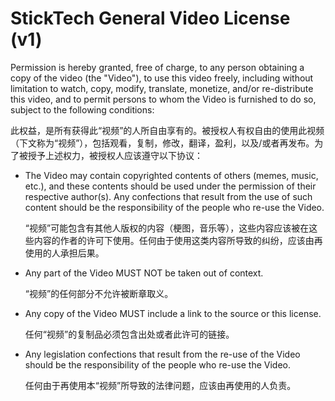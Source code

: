 # StickTech General Video License (v1)

Permission is hereby granted, free of charge, to any person obtaining a copy of the video (the "Video"), to use this video freely, including without limitation to watch, copy, modify, translate, monetize, and/or re-distribute this video, and to permit persons to whom the Video is furnished to do so, subject to the following conditions:

此权益，是所有获得此“视频”的人所自由享有的。被授权人有权自由的使用此视频（下文称为“视频”），包括观看，复制，修改，翻译，盈利，以及/或者再发布。为了被授予上述权力，被授权人应该遵守以下协议：

- The Video may contain copyrighted contents of others (memes, music, etc.), and these contents should be used under the permission of their respective author(s). Any confections that result from the use of such content should be the responsibility of the people who re-use the Video. 
	
  “视频”可能包含有其他人版权的内容（梗图，音乐等），这些内容应该被在这些内容的作者的许可下使用。任何由于使用这类内容所导致的纠纷，应该由再使用的人承担后果。
- Any part of the Video MUST NOT be taken out of context. 
	
  “视频”的任何部分不允许被断章取义。
  
- Any copy of the Video MUST include a link to the source or this license. 
	
  任何“视频”的复制品必须包含出处或者此许可的链接。
  
- Any legislation confections that result from the re-use of the Video should be the responsibility of the people who re-use the Video.

  任何由于再使用本“视频”所导致的法律问题，应该由再使用的人负责。
